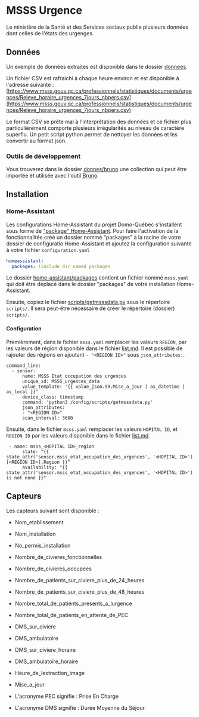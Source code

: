 # MSSS Urgence

Le ministère de la Santé et des Services sociaux publie plusieurs données dont celles de l'états des urgenges.

## Données

Un exemple de données extraites est disponible dans le dossier [donnees](donnees).

Un fichier CSV est rafraichi à chaque heure environ et est disponible à l'adresse suivante :
[https://www.msss.gouv.qc.ca/professionnels/statistiques/documents/urgences/Releve_horaire_urgences_7jours_nbpers.csv](https://www.msss.gouv.qc.ca/professionnels/statistiques/documents/urgences/Releve_horaire_urgences_7jours_nbpers.csv)

Le format CSV se prête mal à l'interprétation des données et ce fichier plus particulièrement comporte plusieurs irrégularités au niveau de caractère superflu. Un petit script python permet de nettoyer les données et les convertir au format json.


### Outils de développement

Vous trouverez dans le dossier [donnes/bruno](donnes/bruno) une collection qui peut être importée et utilisée avec l'outil [Bruno](https://www.usebruno.com/).



## Installation

### Home-Assistant

Les configurations Home-Assistant du projet Domo-Québec s'installent sous forme de ["package" Home-Assistant](https://www.home-assistant.io/docs/configuration/packages/). Pour faire l'activation de la fonctionnalitée créé un dossier nommé "packages" à la racine de votre dossier de configuratio Home-Assistant et ajoutez la configuration suivante à votre fichier `configuration.yaml`

```yaml
homeassistant:
  packages: !include_dir_named packages
```

Le dossier [home-assistant/packages](home-assistant/packages) contient un fichier nommé `msss.yaml` qui doit être déplacé dans le dossier "packages" de votre installation Home-Assistant.

Ensuite, copiez le fichier [scripts/getmsssdata.py](scripts/getmsssdata.py) sous le répertoire `scripts/`. Il sera peut-être nécessaire de créer le répertoire (dossier) `scripts/`.

#### Configuration
Premièrement, dans le fichier `msss.yaml` remplacer les valeurs `REGION`, par les valeurs de région disponible dans le fichier [list.md](list.md). Il est possible de rajouter des régions en ajoutant `- "<REGION ID>"` sous `json_attributes:`.

```
command_line:
  - sensor:
      name: MSSS Etat occupation des urgences
      unique_id: MSSS_urgences_data
      value_template: '{{ value_json.99.Mise_a_jour | as_datetime | as_local }}'
      device_class: timestamp
      command: 'python3 /config/scripts/getmsssdata.py'
      json_attributes:
      - "<REGION ID>"
      scan_interval: 3600
```

Ensuite, dans le fichier `msss.yaml` remplacer les valeurs `HOPITAL ID`, et `REGION ID` par les valeurs disponible dans le fichier [list.md](list.md).
```
 - name: msss_<HOPITAL ID>_region
      state: "{{ state_attr('sensor.msss_etat_occupation_des_urgences', '<HOPITAL ID>') [<REGION ID>].Region }}"
      availability: "{{ state_attr('sensor.msss_etat_occupation_des_urgences', '<HOPITAL ID>') is not none }}"
```

## Capteurs

Les capteurs suivant sont disponible :

  * Nom_etablissement
  * Nom_installation
  * No_permis_installation
  * Nombre_de_civieres_fonctionnelles
  * Nombre_de_civieres_occupees
  * Nombre_de_patients_sur_civiere_plus_de_24_heures
  * Nombre_de_patients_sur_civiere_plus_de_48_heures
  * Nombre_total_de_patients_presents_a_lurgence
  * Nombre_total_de_patients_en_attente_de_PEC
  * DMS_sur_civiere
  * DMS_ambulatoire
  * DMS_sur_civiere_horaire
  * DMS_ambulatoire_horaire
  * Heure_de_lextraction_image
  * Mise_a_jour

* L'acronyme PEC signifie : Prise En Charge
* L'acronyme DMS signifie : Durée Moyenne du Séjour.